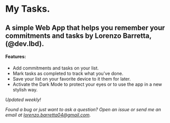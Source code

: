 # My Tasks.
## A simple Web App that helps you remember your commitments and tasks by Lorenzo Barretta, (@dev.lbd).

#### Features:
- Add commitments and tasks on your list.
- Mark tasks as completed to track what you've done.
- Save your list on your favorite device to it them for later.
- Activate the Dark Mode to protect your eyes or to use the app in a new stylish way.

*Updated weekly!*

*Found a bug or just want to ask a question? Open an issue or send me an email at lorenzo.barretta04@gmail.com.*